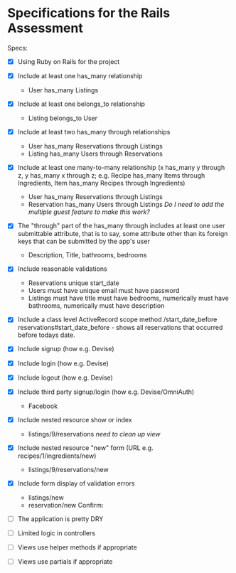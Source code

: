 # Specifications for the Rails Assessment

Specs:
- [x] Using Ruby on Rails for the project

- [x] Include at least one has_many relationship
  - User has_many Listings

- [x] Include at least one belongs_to relationship
  - Listing belongs_to User

- [x] Include at least two has_many through relationships
  - User has_many Reservations through Listings
  - Listing has_many Users through Reservations

- [x] Include at least one many-to-many relationship (x has_many y through z, y has_many x through z; e.g. Recipe has_many Items through Ingredients, Item has_many Recipes through Ingredients)
  - User has_many Reservations through Listings
  * Reservation has_many Users through Listings *Do I need to add the multiple guest feature to make this work?*

- [x] The "through" part of the has_many through includes at least one user submittable attribute, that is to say, some attribute other than its foreign keys that can be submitted by the app's user
  - Description, Title, bathrooms, bedrooms

- [x] Include reasonable validations
  - Reservations
    unique start_date
  - Users
      must have unique email
      must have password
  - Listings
      must have title
      must have bedrooms, numerically
      must have bathrooms, numerically
      must have description

- [x] Include a class level ActiveRecord scope method
  /start_date_before reservations#start_date_before - shows all reservations that occurred before todays date.

- [x] Include signup (how e.g. Devise)

- [x] Include login (how e.g. Devise)

- [x] Include logout (how e.g. Devise)

- [x] Include third party signup/login (how e.g. Devise/OmniAuth)
  - Facebook

- [x] Include nested resource show or index
  - listings/9/reservations *need to clean up view*

- [x] Include nested resource "new" form (URL e.g. recipes/1/ingredients/new)
  - listings/9/reservations/new

- [x] Include form display of validation errors
  - listings/new
  - reservation/new
Confirm:
- [ ] The application is pretty DRY
- [ ] Limited logic in controllers
- [ ] Views use helper methods if appropriate
- [ ] Views use partials if appropriate
